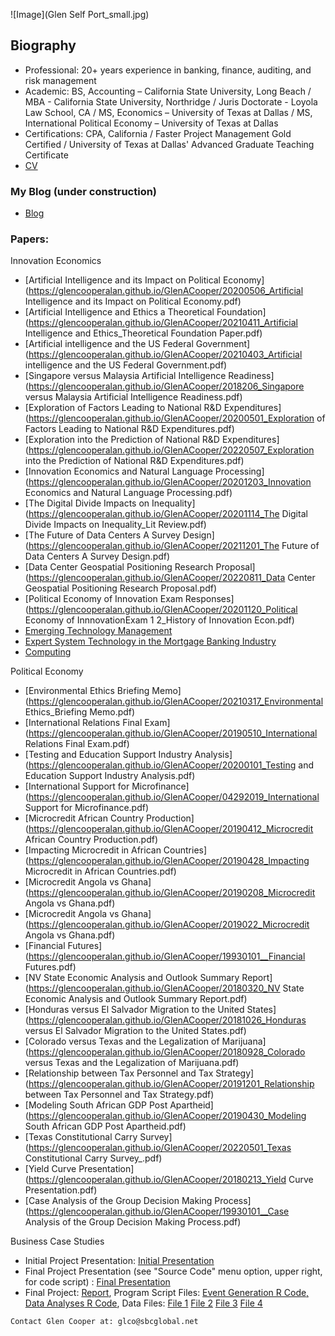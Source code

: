 ![Image](Glen Self Port_small.jpg)
## Biography

- Professional: 20+ years experience in banking, finance, auditing, and risk management
- Academic: BS, Accounting – California State University, Long Beach / MBA - California State University, Northridge / Juris Doctorate - Loyola Law School, CA / MS, Economics – University of Texas at Dallas / MS, International Political Economy – University of Texas at Dallas
- Certifications: CPA, California / Faster Project Management Gold Certified / University of Texas at Dallas' Advanced Graduate Teaching Certificate
- [CV](https://github.com/GlenCooperAlan/GlenACooper/blob/e218e77a99cfa9d2a367705ac7954878c9557bb9/GlenCooper_Resume_GetHub.pdf)

### My Blog (under construction)
- [Blog](https://glencooperalan.github.io/Blog/)

### Papers:
Innovation Economics
- [Artificial Intelligence and its Impact on Political Economy](https://glencooperalan.github.io/GlenACooper/20200506_Artificial Intelligence and its Impact on Political Economy.pdf)
- [Artificial Intelligence and Ethics a Theoretical Foundation](https://glencooperalan.github.io/GlenACooper/20210411_Artificial Intelligence and Ethics_Theoretical Foundation Paper.pdf)
- [Artificial intelligence and the US Federal Government](https://glencooperalan.github.io/GlenACooper/20210403_Artificial intelligence and the US Federal Government.pdf)
- [Singapore versus Malaysia Artificial Intelligence Readiness](https://glencooperalan.github.io/GlenACooper/2018206_Singapore versus Malaysia Artificial Intelligence Readiness.pdf)
- [Exploration of Factors Leading to National R&D Expenditures](https://glencooperalan.github.io/GlenACooper/20200501_Exploration of Factors Leading to National R&D Expenditures.pdf)
- [Exploration into the Prediction of National R&D Expenditures](https://glencooperalan.github.io/GlenACooper/20220507_Exploration into the Prediction of National R&D Expenditures.pdf)
- [Innovation Economics and Natural Language Processing](https://glencooperalan.github.io/GlenACooper/20201203_Innovation Economics and Natural Language Processing.pdf)
- [The Digital Divide Impacts on Inequality](https://glencooperalan.github.io/GlenACooper/20201114_The Digital Divide Impacts on Inequality_Lit Review.pdf)
- [The Future of Data Centers A Survey Design](https://glencooperalan.github.io/GlenACooper/20211201_The Future of Data Centers A Survey Design.pdf)
- [Data Center Geospatial Positioning Research Proposal](https://glencooperalan.github.io/GlenACooper/20220811_Data Center Geospatial Positioning Research Proposal.pdf)
- [Political Economy of Innovation Exam Responses](https://glencooperalan.github.io/GlenACooper/20201120_Political Economy of InnnovationExam 1 2_History of Innovation Econ.pdf)
- [Emerging Technology Management](https://glencooperalan.github.io/GlenACooper/19920101_Emerging_Tech_Mtg.PDF)
- [Expert System Technology in the Mortgage Banking Industry](https://glencooperalan.github.io/GlenACooper/19990101_Expert_Sys_Mort.pdf)
- [Computing](https://glencooperalan.github.io/GlenACooper/19920101_Computing.PDF) 

Political Economy
- [Environmental Ethics Briefing Memo](https://glencooperalan.github.io/GlenACooper/20210317_Environmental Ethics_Briefing Memo.pdf)
- [International Relations Final Exam](https://glencooperalan.github.io/GlenACooper/20190510_International Relations Final Exam.pdf)
- [Testing and Education Support Industry Analysis](https://glencooperalan.github.io/GlenACooper/20200101_Testing and Education Support Industry Analysis.pdf)
- [International Support for Microfinance](https://glencooperalan.github.io/GlenACooper/04292019_International Support for Microfinance.pdf)
- [Microcredit African Country Production](https://glencooperalan.github.io/GlenACooper/20190412_Microcredit African Country Production.pdf)
- [Impacting Microcredit in African Countries](https://glencooperalan.github.io/GlenACooper/20190428_Impacting Microcredit in African Countries.pdf)
- [Microcredit Angola vs Ghana](https://glencooperalan.github.io/GlenACooper/20190208_Microcredit Angola vs Ghana.pdf)
- [Microcredit Angola vs Ghana](https://glencooperalan.github.io/GlenACooper/2019022_Microcredit Angola vs Ghana.pdf)
- [Financial Futures](https://glencooperalan.github.io/GlenACooper/19930101__Financial Futures.pdf)
- [NV State Economic Analysis and Outlook Summary Report](https://glencooperalan.github.io/GlenACooper/20180320_NV State Economic Analysis and Outlook Summary Report.pdf)
- [Honduras versus El Salvador Migration to the United States](https://glencooperalan.github.io/GlenACooper/20181026_Honduras versus El Salvador Migration to the United States.pdf)
- [Colorado versus Texas and the Legalization of Marijuana](https://glencooperalan.github.io/GlenACooper/20180928_Colorado versus Texas and the Legalization of Marijuana.pdf)
- [Relationship between Tax Personnel and Tax Strategy](https://glencooperalan.github.io/GlenACooper/20191201_Relationship between Tax Personnel and Tax Strategy.pdf)
- [Modeling South African GDP Post Apartheid](https://glencooperalan.github.io/GlenACooper/20190430_Modeling South African GDP Post Apartheid.pdf)
- [Texas Constitutional Carry Survey](https://glencooperalan.github.io/GlenACooper/20220501_Texas Constitutional Carry Survey_.pdf)
- [Yield Curve Presentation](https://glencooperalan.github.io/GlenACooper/20180213_Yield Curve Presentation.pdf)
- [Case Analysis of the Group Decision Making Process](https://glencooperalan.github.io/GlenACooper/19930101__Case Analysis of the Group Decision Making Process.pdf)

Business Case Studies
- Initial Project Presentation: [Initial Presentation](https://kiranjaura.quarto.pub/events_final/proposal.html#/title-slide)
- Final Project Presentation (see "Source Code" menu option, upper right, for code script) : [Final Presentation](https://t5904j-kjaura1.shinyapps.io/Storyboard/_w_529b15f0/Story.Rmd)
- Final Project: [Report](https://glencooperalan.github.io/GlenACooper/20201209_EPPS6356_FinalProject_Jaura_Cooper_Si_Sianan.pdf), Program Script Files: [Event Generation R Code,](https://glencooperalan.github.io/GlenACooper/20221209_EventGenerationScript.R) [Data Analyses R Code](https://glencooperalan.github.io/GlenACooper/20221209_Data_Analysis_R_script.R), Data Files: [File 1](https://glencooperalan.github.io/GlenACooper/ASEAN_Eventdata.json) [File 2](https://glencooperalan.github.io/GlenACooper/China-Global-Investment-Tracker-2022-SPRING-final-1.xlsx) [File 3](https://glencooperalan.github.io/GlenACooper/EPPS6356_Data4R_TEMP.xlsx) [File 4](https://glencooperalan.github.io/GlenACooper/EPPS6356_DatafromR.xlsx)


```
Contact Glen Cooper at: glco@sbcglobal.net
```
